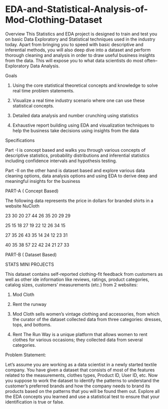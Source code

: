 # EDA-and-Statistical-Analysis-of-Mod-Clothing-Dataset

Overview 
This Statistics and EDA project is designed to train and test you on basic Data Exploratory and Statistical techniques used in the industry today. Apart from bringing you to speed with basic descriptive and inferential methods, you will also deep dive into a dataset and perform thorough cleaning and analysis in order to draw useful business insights from the data. This will expose you to what data scientists do most often–Exploratory Data Analysis. 


Goals

1. Using the core statistical theoretical concepts and knowledge to solve real time problem statements. 

2. Visualize a real time industry scenario where one can use these statistical concepts. 

3. Detailed data analysis and number crunching using statistics 

4. Exhaustive report building using EDA and visualization techniques to help the business take decisions using insights from the data 

Specifications 

Part -I is concept based and walks you through various concepts of descriptive statistics, probability distributions and inferential statistics including confidence intervals and hypothesis testing. 

Part -II on the other hand is dataset based and explore various data cleaning options, data analysis options and using EDA to derive deep and meaningful insights for the business 

PART-A ( Concept Based)

The following data represents the price in dollars for branded shirts in a website NuCloth 

23 30 20 27 44 26 35 20 29 29
 
25 15 18 27 19 22 12 26 34 15 

27 35 26 43 35 14 24 12 23 31 

40 35 38 57 22 42 24 21 27 33


PART-B ( Dataset Based)

STATS MINI PROJECTS 

This dataset contains self-reported clothing-fit feedback from customers as well as other ide information like reviews, ratings, product categories, catalog sizes, customers’ measurements (etc.) from 2 websites: 
1. Mod Cloth
   
2. Rent the runway
    
  1. Mod Cloth sells women’s vintage clothing and accessories, from which the curator of the dataset collected data from three categories: dresses, tops, and bottoms.
    
  2. Rent The Run Way is a unique platform that allows women to rent clothes for various occasions; they collected data from several categories. 

Problem Statement: 

Let’s assume you are working as a data scientist in a newly started textile company. You have given a dataset that consists of most of the features related to the measurements, clothes types, Product ID, User ID, etc. Now you suppose to work the dataset to identify the patterns to understand the customer’s preferred brands and how the company needs to brand its products based on the patterns that you will be found them out. Explore all the EDA concepts you learned and use a statistical test to ensure that your identification is true or false.
